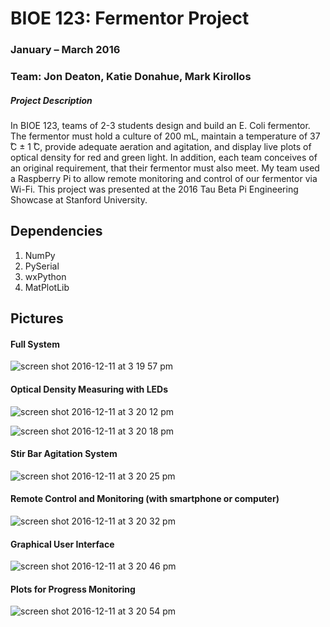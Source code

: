 # BIOE 123: Fermentor Project

### January – March 2016
### Team: Jon Deaton, Katie Donahue, Mark Kirollos

##### Project Description
In BIOE 123, teams of 2-3 students design and build an E. Coli fermentor. The fermentor must hold a culture of 200 mL, maintain a temperature of 37 ̊C ± 1 ̊C, provide adequate aeration and agitation, and display live plots of optical density for red and green light. In addition, each team conceives of an original requirement, that their fermentor must also meet. My team used a Raspberry Pi to allow remote monitoring and control of our fermentor via Wi-Fi. This project was presented at the 2016 Tau Beta Pi Engineering Showcase at Stanford University.

## Dependencies
1. NumPy
2. PySerial
3. wxPython
4. MatPlotLib


## Pictures
#### Full System

![screen shot 2016-12-11 at 3 19 57 pm](https://cloud.githubusercontent.com/assets/15920014/21084278/f5b6ecea-bfb5-11e6-83c0-b4133df59a77.png)

#### Optical Density Measuring with LEDs

![screen shot 2016-12-11 at 3 20 12 pm](https://cloud.githubusercontent.com/assets/15920014/21084285/11373240-bfb6-11e6-8b2a-cd9f298c99bb.png)


![screen shot 2016-12-11 at 3 20 18 pm](https://cloud.githubusercontent.com/assets/15920014/21084286/25b0bbba-bfb6-11e6-9e23-d344e401dcb8.png)

#### Stir Bar Agitation System

![screen shot 2016-12-11 at 3 20 25 pm](https://cloud.githubusercontent.com/assets/15920014/21084289/2a15283a-bfb6-11e6-9063-68c5c47b8df5.png)

#### Remote Control and Monitoring (with smartphone or computer)

![screen shot 2016-12-11 at 3 20 32 pm](https://cloud.githubusercontent.com/assets/15920014/21084290/2c7733de-bfb6-11e6-96cb-83447c43f7cd.png)

#### Graphical User Interface

![screen shot 2016-12-11 at 3 20 46 pm](https://cloud.githubusercontent.com/assets/15920014/21084294/30e3f5ec-bfb6-11e6-9ed4-1e6062adbeb1.png)

#### Plots for Progress Monitoring

![screen shot 2016-12-11 at 3 20 54 pm](https://cloud.githubusercontent.com/assets/15920014/21084296/333255f0-bfb6-11e6-8433-e5b9472d3874.png)
